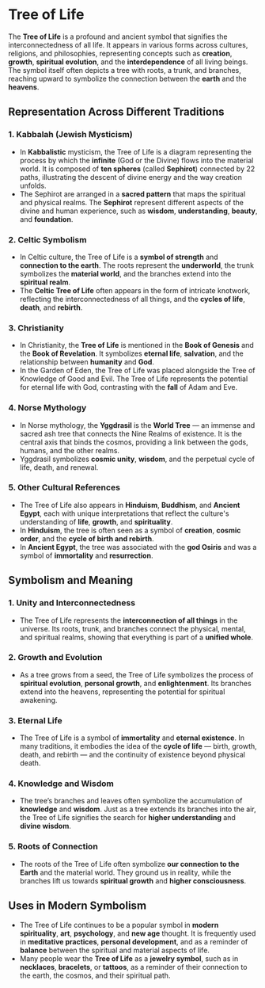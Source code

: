 # Tree of Life

The **Tree of Life** is a profound and ancient symbol that signifies the interconnectedness of all life. It appears in various forms across cultures, religions, and philosophies, representing concepts such as **creation**, **growth**, **spiritual evolution**, and the **interdependence** of all living beings. The symbol itself often depicts a tree with roots, a trunk, and branches, reaching upward to symbolize the connection between the **earth** and the **heavens**.

## Representation Across Different Traditions

### 1. **Kabbalah (Jewish Mysticism)**

- In **Kabbalistic** mysticism, the Tree of Life is a diagram representing the process by which the **infinite** (God or the Divine) flows into the material world. It is composed of **ten spheres** (called **Sephirot**) connected by 22 paths, illustrating the descent of divine energy and the way creation unfolds.
- The Sephirot are arranged in a **sacred pattern** that maps the spiritual and physical realms. The **Sephirot** represent different aspects of the divine and human experience, such as **wisdom**, **understanding**, **beauty**, and **foundation**.

### 2. **Celtic Symbolism**

- In Celtic culture, the Tree of Life is a **symbol of strength** and **connection to the earth**. The roots represent the **underworld**, the trunk symbolizes the **material world**, and the branches extend into the **spiritual realm**.
- The **Celtic Tree of Life** often appears in the form of intricate knotwork, reflecting the interconnectedness of all things, and the **cycles of life**, **death**, and **rebirth**.

### 3. **Christianity**

- In Christianity, the **Tree of Life** is mentioned in the **Book of Genesis** and the **Book of Revelation**. It symbolizes **eternal life**, **salvation**, and the relationship between **humanity** and **God**.
- In the Garden of Eden, the Tree of Life was placed alongside the Tree of Knowledge of Good and Evil. The Tree of Life represents the potential for eternal life with God, contrasting with the **fall** of Adam and Eve.

### 4. **Norse Mythology**

- In Norse mythology, the **Yggdrasil** is the **World Tree** — an immense and sacred ash tree that connects the Nine Realms of existence. It is the central axis that binds the cosmos, providing a link between the gods, humans, and the other realms.
- Yggdrasil symbolizes **cosmic unity**, **wisdom**, and the perpetual cycle of life, death, and renewal.

### 5. **Other Cultural References**

- The Tree of Life also appears in **Hinduism**, **Buddhism**, and **Ancient Egypt**, each with unique interpretations that reflect the culture's understanding of **life**, **growth**, and **spirituality**.
- In **Hinduism**, the tree is often seen as a symbol of **creation**, **cosmic order**, and the **cycle of birth and rebirth**.
- In **Ancient Egypt**, the tree was associated with the **god Osiris** and was a symbol of **immortality** and **resurrection**.

## Symbolism and Meaning

### 1. **Unity and Interconnectedness**

- The Tree of Life represents the **interconnection of all things** in the universe. Its roots, trunk, and branches connect the physical, mental, and spiritual realms, showing that everything is part of a **unified whole**.

### 2. **Growth and Evolution**

- As a tree grows from a seed, the Tree of Life symbolizes the process of **spiritual evolution**, **personal growth**, and **enlightenment**. Its branches extend into the heavens, representing the potential for spiritual awakening.

### 3. **Eternal Life**

- The Tree of Life is a symbol of **immortality** and **eternal existence**. In many traditions, it embodies the idea of the **cycle of life** — birth, growth, death, and rebirth — and the continuity of existence beyond physical death.

### 4. **Knowledge and Wisdom**

- The tree’s branches and leaves often symbolize the accumulation of **knowledge** and **wisdom**. Just as a tree extends its branches into the air, the Tree of Life signifies the search for **higher understanding** and **divine wisdom**.

### 5. **Roots of Connection**

- The roots of the Tree of Life often symbolize **our connection to the Earth** and the material world. They ground us in reality, while the branches lift us towards **spiritual growth** and **higher consciousness**.

## Uses in Modern Symbolism

- The Tree of Life continues to be a popular symbol in **modern spirituality**, **art**, **psychology**, and **new age** thought. It is frequently used in **meditative practices**, **personal development**, and as a reminder of **balance** between the spiritual and material aspects of life.
- Many people wear the **Tree of Life** as a **jewelry symbol**, such as in **necklaces**, **bracelets**, or **tattoos**, as a reminder of their connection to the earth, the cosmos, and their spiritual path.

